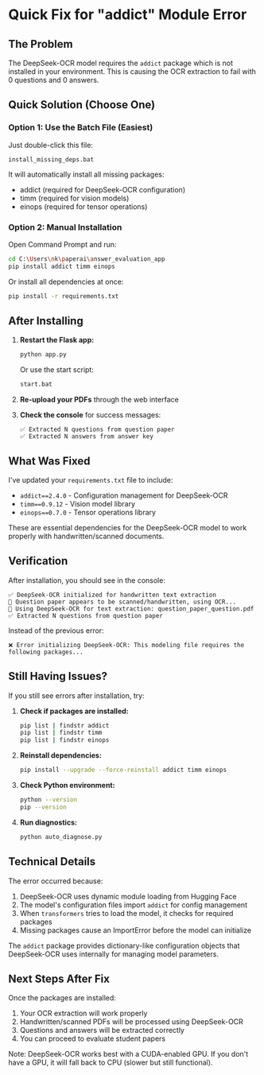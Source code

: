 # Quick Fix for "addict" Module Error

## The Problem
The DeepSeek-OCR model requires the `addict` package which is not installed in your environment. This is causing the OCR extraction to fail with 0 questions and 0 answers.

## Quick Solution (Choose One)

### Option 1: Use the Batch File (Easiest)
Just double-click this file:
```
install_missing_deps.bat
```

It will automatically install all missing packages:
- addict (required for DeepSeek-OCR configuration)
- timm (required for vision models)
- einops (required for tensor operations)

### Option 2: Manual Installation
Open Command Prompt and run:
```bash
cd C:\Users\nk\paperai\answer_evaluation_app
pip install addict timm einops
```

Or install all dependencies at once:
```bash
pip install -r requirements.txt
```

## After Installing

1. **Restart the Flask app:**
   ```bash
   python app.py
   ```
   
   Or use the start script:
   ```bash
   start.bat
   ```

2. **Re-upload your PDFs** through the web interface

3. **Check the console** for success messages:
   ```
   ✅ Extracted N questions from question paper
   ✅ Extracted N answers from answer key
   ```

## What Was Fixed

I've updated your `requirements.txt` file to include:
- `addict==2.4.0` - Configuration management for DeepSeek-OCR
- `timm==0.9.12` - Vision model library
- `einops==0.7.0` - Tensor operations library

These are essential dependencies for the DeepSeek-OCR model to work properly with handwritten/scanned documents.

## Verification

After installation, you should see in the console:
```
✅ DeepSeek-OCR initialized for handwritten text extraction
📄 Question paper appears to be scanned/handwritten, using OCR...
🧠 Using DeepSeek-OCR for text extraction: question_paper_question.pdf
✅ Extracted N questions from question paper
```

Instead of the previous error:
```
❌ Error initializing DeepSeek-OCR: This modeling file requires the following packages...
```

## Still Having Issues?

If you still see errors after installation, try:

1. **Check if packages are installed:**
   ```bash
   pip list | findstr addict
   pip list | findstr timm
   pip list | findstr einops
   ```

2. **Reinstall dependencies:**
   ```bash
   pip install --upgrade --force-reinstall addict timm einops
   ```

3. **Check Python environment:**
   ```bash
   python --version
   pip --version
   ```

4. **Run diagnostics:**
   ```bash
   python auto_diagnose.py
   ```

## Technical Details

The error occurred because:
1. DeepSeek-OCR uses dynamic module loading from Hugging Face
2. The model's configuration files import `addict` for config management
3. When `transformers` tries to load the model, it checks for required packages
4. Missing packages cause an ImportError before the model can initialize

The `addict` package provides dictionary-like configuration objects that DeepSeek-OCR uses internally for managing model parameters.

## Next Steps After Fix

Once the packages are installed:
1. Your OCR extraction will work properly
2. Handwritten/scanned PDFs will be processed using DeepSeek-OCR
3. Questions and answers will be extracted correctly
4. You can proceed to evaluate student papers

Note: DeepSeek-OCR works best with a CUDA-enabled GPU. If you don't have a GPU, it will fall back to CPU (slower but still functional).
